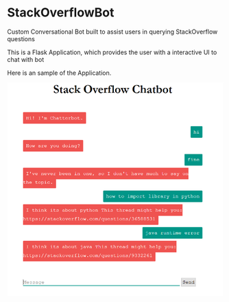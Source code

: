 # StackOverflowBot
Custom Conversational Bot built to assist users in querying StackOverflow questions 

This is a Flask Application, which provides the user with a interactive UI to chat with bot

Here is an sample of the Application.

![Screenshot of Application](coursera_final.PNG)<!-- .element height="30%" width="30%" -->
